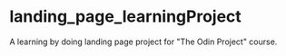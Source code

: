 # landing_page_learningProject
A learning by doing landing page project for "The Odin Project" course.
